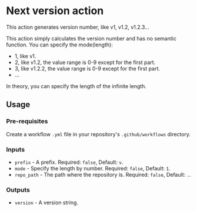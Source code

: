 # Next version action

This action generates version number, like v1, v1.2, v1.2.3...

This action simply calculates the version number and has no semantic function. You can specify the mode(length):

* 1, like v1.
* 2, like v1.2, the value range is 0-9 except for the first part.
* 3, like v1.2.2, the value range is 0-9 except for the first part.
* ...

In theory, you can specify the length of the infinite length.

## Usage

### Pre-requisites

Create a workflow `.yml` file in your repository's `.github/workflows` directory.

### Inputs

* `prefix` - A prefix. Required: `false`, Default: `v`.
* `mode` - Specify the length by number. Required: `false`, Default: `1`.
* `repo_path` - The path where the repository is. Required: `false`, Default: `.`.

### Outputs

* `version` - A version string.
